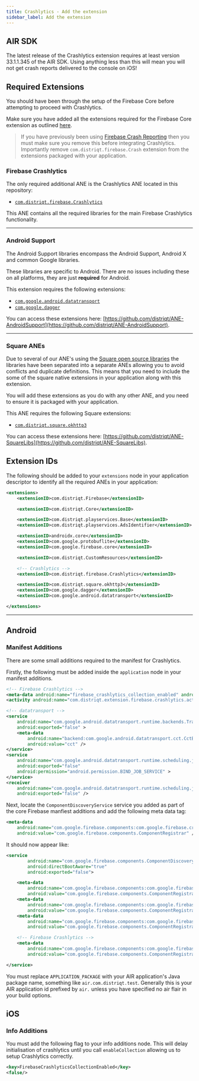 ```yaml
---
title: Crashlytics - Add the extension
sidebar_label: Add the extension
---
```


## AIR SDK

The latest release of the Crashlytics extension requires at least version 33.1.1.345 of the AIR SDK. Using anything less than this will mean you will not get crash reports delivered to the console on iOS! 


## Required Extensions

You should have been through the setup of the Firebase Core before attempting to proceed with Crashlytics.

Make sure you have added all the extensions required for the Firebase Core extension as outlined [here](../core/add-the-extensions).

>
> If you have previously been using [Firebase Crash Reporting](../crash/introduction) then you must make sure you remove this before integrating Crashlytics. Importantly remove `com.distriqt.firebase.Crash` extension from the extensions packaged with your application.
>


### Firebase Crashlytics

The only required additional ANE is the Crashlytics ANE located in this repository:

- [`com.distriqt.firebase.Crashlytics`](https://github.com/distriqt/ANE-Firebase/raw/master/lib/com.distriqt.firebase.Crashlytics.ane)

This ANE contains all the required libraries for the main Firebase Crashlytics functionality.


---

### Android Support

The Android Support libraries encompass the Android Support, Android X and common Google libraries. 

These libraries are specific to Android. There are no issues including these on all platforms, they are just **required** for Android.

This extension requires the following extensions:

- [`com.google.android.datatransport`](https://github.com/distriqt/ANE-AndroidSupport/raw/master/lib/com.google.android.datatransport.ane)
- [`com.google.dagger`](https://github.com/distriqt/ANE-AndroidSupport/raw/master/lib/com.google.dagger.ane)

You can access these extensions here: [https://github.com/distriqt/ANE-AndroidSupport](https://github.com/distriqt/ANE-AndroidSupport).



---

### Square ANEs

Due to several of our ANE's using the [Square open source libraries](http://square.github.io/) the libraries have been separated into a separate ANEs allowing you to avoid conflicts and duplicate definitions. This means that you need to include the some of the square native extensions in your application along with this extension.

You will add these extensions as you do with any other ANE, and you need to ensure it is packaged with your application.

This ANE requires the following Square extensions:

- [`com.distriqt.square.okhttp3`](https://github.com/distriqt/ANE-SquareLibs/raw/master/lib/com.distriqt.square.okhttp3.ane)

You can access these extensions here: [https://github.com/distriqt/ANE-SquareLibs](https://github.com/distriqt/ANE-SquareLibs).



## Extension IDs

The following should be added to your `extensions` node in your application descriptor to identify all the required ANEs in your application:

```xml
<extensions>
    <extensionID>com.distriqt.Firebase</extensionID>

    <extensionID>com.distriqt.Core</extensionID>

    <extensionID>com.distriqt.playservices.Base</extensionID>
    <extensionID>com.distriqt.playservices.AdsIdentifier</extensionID>

    <extensionID>androidx.core</extensionID>
    <extensionID>com.google.protobuflite</extensionID>
    <extensionID>com.google.firebase.core</extensionID>

    <extensionID>com.distriqt.CustomResources</extensionID>

    <!-- Crashlytics -->
    <extensionID>com.distriqt.firebase.Crashlytics</extensionID>

    <extensionID>com.distriqt.square.okhttp3</extensionID>
    <extensionID>com.google.dagger</extensionID>
    <extensionID>com.google.android.datatransport</extensionID>

</extensions>
```



---

## Android 

### Manifest Additions

There are some small additions required to the manifest for Crashlytics. 

Firstly, the following must be added inside the `application` node in your manifest additions.

```xml
<!-- Firebase Crashlytics -->
<meta-data android:name="firebase_crashlytics_collection_enabled" android:value="false" />
<activity android:name="com.distriqt.extension.firebase.crashlytics.activities.CrashActivity" />

<!-- datatransport -->
<service
    android:name="com.google.android.datatransport.runtime.backends.TransportBackendDiscovery"
    android:exported="false" >
    <meta-data
        android:name="backend:com.google.android.datatransport.cct.CctBackendFactory"
        android:value="cct" />
</service>
<service
    android:name="com.google.android.datatransport.runtime.scheduling.jobscheduling.JobInfoSchedulerService"
    android:exported="false"
    android:permission="android.permission.BIND_JOB_SERVICE" >
</service>
<receiver
    android:name="com.google.android.datatransport.runtime.scheduling.jobscheduling.AlarmManagerSchedulerBroadcastReceiver"
    android:exported="false" />
```


Next, locate the `ComponentDiscoveryService` service you added as part of the core Firebase manfiest additions and add the following meta data tag:

```xml
<meta-data
    android:name="com.google.firebase.components:com.google.firebase.crashlytics.CrashlyticsRegistrar"
    android:value="com.google.firebase.components.ComponentRegistrar" />
```


It should now appear like:

```xml
<service
        android:name="com.google.firebase.components.ComponentDiscoveryService"
        android:directBootAware="true"
        android:exported="false">

    <meta-data
        android:name="com.google.firebase.components:com.google.firebase.analytics.connector.internal.AnalyticsConnectorRegistrar"
        android:value="com.google.firebase.components.ComponentRegistrar" />
    <meta-data
        android:name="com.google.firebase.components:com.google.firebase.installations.FirebaseInstallationsRegistrar"
        android:value="com.google.firebase.components.ComponentRegistrar" />
    <meta-data
        android:name="com.google.firebase.components:com.google.firebase.dynamicloading.DynamicLoadingRegistrar"
        android:value="com.google.firebase.components.ComponentRegistrar" />

    <!-- Firebase Crashlytics -->
    <meta-data
        android:name="com.google.firebase.components:com.google.firebase.crashlytics.CrashlyticsRegistrar"
        android:value="com.google.firebase.components.ComponentRegistrar" />

</service>
```



You must replace `APPLICATION_PACKAGE` with your AIR application's Java package name, something like `air.com.distriqt.test`. Generally this is your AIR application id prefixed by `air.` unless you have specified no air flair in your build options.





## iOS 

### Info Additions

You must add the following flag to your info additions node. This will delay initialisation of crashlytics until you call `enableCollection` allowing us to setup Crashlytics correctly.

```xml
<key>FirebaseCrashlyticsCollectionEnabled</key>
<false/>
```



